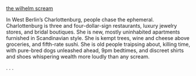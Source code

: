 


<ins> the wilhelm scream</ins>

   In West Berlin’s Charlottenburg, people chase the ephemeral. Charlottenburg is three and four-dollar-sign restaurants, luxury jewelry stores, and bridal boutiques. She is new, mostly uninhabited apartments furnished in Scandinavian style. She is kempt trees, wine and cheese above groceries, and fifth-rate sushi. She is old people traipsing about, killing time, with pure-bred dogs unleashed ahead, 9pm bedtimes, and discreet shirts and shoes whispering wealth more loudly than any scream. 


.
.
.
